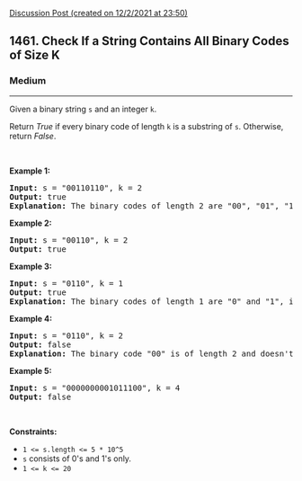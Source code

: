 [Discussion Post (created on 12/2/2021 at 23:50)](https://leetcode.com/problems/check-if-a-string-contains-all-binary-codes-of-size-k/discuss/1106405/faster-than-59.95-of-C%2B%2B-online-submissions)  
<h2>1461. Check If a String Contains All Binary Codes of Size K</h2><h3>Medium</h3><hr><div><p>Given a binary string <code>s</code> and an integer <code>k</code>.</p>

<p>Return <em>True</em> if every&nbsp;binary code&nbsp;of length <code>k</code> is a substring of <code>s</code>. Otherwise, return <em>False</em>.</p>

<p>&nbsp;</p>
<p><strong>Example 1:</strong></p>

<pre><strong>Input:</strong> s = "00110110", k = 2
<strong>Output:</strong> true
<strong>Explanation:</strong> The binary codes of length 2 are "00", "01", "10" and "11". They can be all found as substrings at indicies 0, 1, 3 and 2 respectively.
</pre>

<p><strong>Example 2:</strong></p>

<pre><strong>Input:</strong> s = "00110", k = 2
<strong>Output:</strong> true
</pre>

<p><strong>Example 3:</strong></p>

<pre><strong>Input:</strong> s = "0110", k = 1
<strong>Output:</strong> true
<strong>Explanation:</strong> The binary codes of length 1 are "0" and "1", it is clear that both exist as a substring. 
</pre>

<p><strong>Example 4:</strong></p>

<pre><strong>Input:</strong> s = "0110", k = 2
<strong>Output:</strong> false
<strong>Explanation:</strong> The binary code "00" is of length 2 and doesn't exist in the array.
</pre>

<p><strong>Example 5:</strong></p>

<pre><strong>Input:</strong> s = "0000000001011100", k = 4
<strong>Output:</strong> false
</pre>

<p>&nbsp;</p>
<p><strong>Constraints:</strong></p>

<ul>
	<li><code>1 &lt;= s.length &lt;= 5 * 10^5</code></li>
	<li><code>s</code> consists of 0's and 1's only.</li>
	<li><code>1 &lt;= k &lt;= 20</code></li>
</ul>
</div>